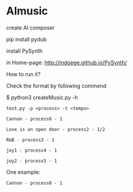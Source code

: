 # AImusic
create AI composer


pip install pydub


install PySynth

in Home-page: http://mdoege.github.io/PySynth/

How to run it?

Check the format by following commend

$ python3 createMusic.py -h 

	test.py -p <process> -t <tempo>

	Cannon - process0 - 1

	Love is an open door - process2 - 1/2

	R&B - process3 - 1

	joy1 - process4 - 1

	joy2 - process5 - 1


One example:

	Cannon - process0 - 1